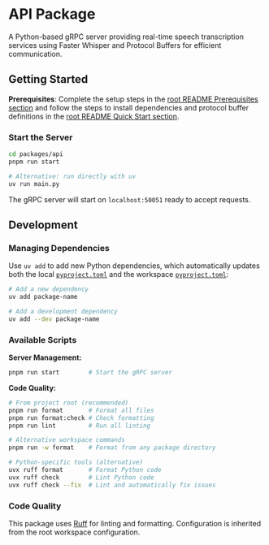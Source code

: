 # API Package

A Python-based gRPC server providing real-time speech transcription services using Faster Whisper and Protocol Buffers for efficient communication.

## Getting Started

**Prerequisites**: Complete the setup steps in the [root README Prerequisites section](../../README.md#prerequisites) and follow the steps to install dependencies and protocol buffer definitions in the [root README Quick Start section](../../README.md#quick-start).

### Start the Server

```bash
cd packages/api
pnpm run start

# Alternative: run directly with uv
uv run main.py
```

The gRPC server will start on `localhost:50051` ready to accept requests.

## Development

### Managing Dependencies

Use `uv add` to add new Python dependencies, which automatically updates both the local [`pyproject.toml`](pyproject.toml) and the workspace [`pyproject.toml`](../../pyproject.toml):

```bash
# Add a new dependency
uv add package-name

# Add a development dependency
uv add --dev package-name
```

### Available Scripts

**Server Management:**
```bash
pnpm run start        # Start the gRPC server
```

**Code Quality:**
```bash
# From project root (recommended)
pnpm run format       # Format all files
pnpm run format:check # Check formatting
pnpm run lint         # Run all linting

# Alternative workspace commands
pnpm run -w format    # Format from any package directory

# Python-specific tools (alternative)
uvx ruff format       # Format Python code
uvx ruff check        # Lint Python code
uvx ruff check --fix  # Lint and automatically fix issues
```

### Code Quality

This package uses [Ruff](https://docs.astral.sh/ruff/) for linting and formatting. Configuration is inherited from the root workspace configuration.
